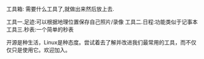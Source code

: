 工具箱:
需要什么工具了,就做出来然后放上去.

工具一.足迹:可以根据地理位置保存自己照片/录像
工具二.日程:功能类似于记事本
工具三.秒表:一个简单的秒表

开源是种生活，Linux是种态度。尝试着去了解并改进我们最常用的工具，而不仅仅只是使用它。欢迎加入。